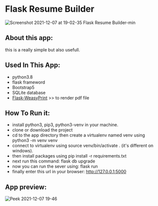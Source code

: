 # Flask Resume Builder
![Screenshot 2021-12-07 at 19-02-35 Flask Resume Builder-min](https://user-images.githubusercontent.com/71011395/145061360-6f62877e-b849-434a-a3c2-0bf7be21552b.png)

## About this app:
this is a really simple but also usefull.

## Used In This App:
- python3.8
- flask frameword
- Bootstrap5
- SQLite database
- [Flask-WeasyPrint](https://pythonhosted.org/Flask-WeasyPrint/) >> to render pdf file

## How To Run it:
- install python3, pip3, python3-venv in your machine.
- clone or download the project
- cd to the app directory then create a virtualenv named venv using python3 -m venv venv
- connect to virtualenv using source venv/bin/activate . (it's different on windows).
- then install packages using pip install -r requirements.txt
- next run this command: flask db upgrade
- now you can run the sever using: flask run
- finally enter this url in your browser: http://127.0.0.1:5000

## App preview:
![Peek 2021-12-07 19-46](https://user-images.githubusercontent.com/71011395/145066672-4e698efd-1725-4700-88d2-0e4eb4ea7f5a.gif)

